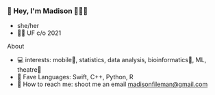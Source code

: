 ### 👋 Hey, I'm Madison 👩‍💻✨ 

- she/her
- 🔭🐊 UF c/o 2021

About
- 💻 interests: mobile📱, statistics, data analysis, bioinformatics🧬, ML, theatre👯
- 💖 Fave Languages: Swift, C++, Python, R
- 💌 How to reach me: shoot me an email madisonfileman@gmail.com
